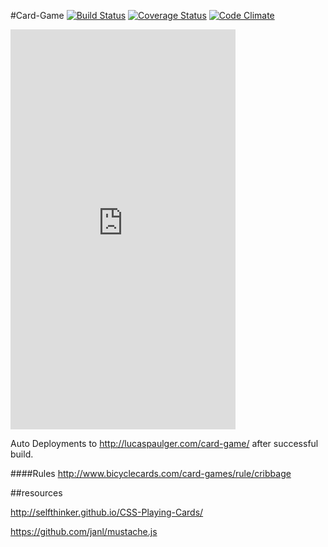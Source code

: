 #Card-Game [![Build Status](https://travis-ci.org/lpaulger/card-game.svg?branch=refactor)](https://travis-ci.org/lpaulger/card-game) [![Coverage Status](https://img.shields.io/coveralls/lpaulger/card-game.svg)](https://coveralls.io/r/lpaulger/card-game?branch=master) [![Code Climate](https://codeclimate.com/github/lpaulger/card-game/badges/gpa.svg)](https://codeclimate.com/github/lpaulger/card-game)

<iframe width="360" height="640" src="http://lucaspaulger.com/card-game/" frameborder="0"> </iframe>

Auto Deployments to http://lucaspaulger.com/card-game/ after successful build.

####Rules
http://www.bicyclecards.com/card-games/rule/cribbage

##resources

http://selfthinker.github.io/CSS-Playing-Cards/

https://github.com/janl/mustache.js
